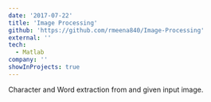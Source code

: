 ```yaml
---
date: '2017-07-22'
title: 'Image Processing'
github: 'https://github.com/rmeena840/Image-Processing'
external: ''
tech:
  - Matlab
company: ''
showInProjects: true
---
```


Character and Word extraction from and given input image.
